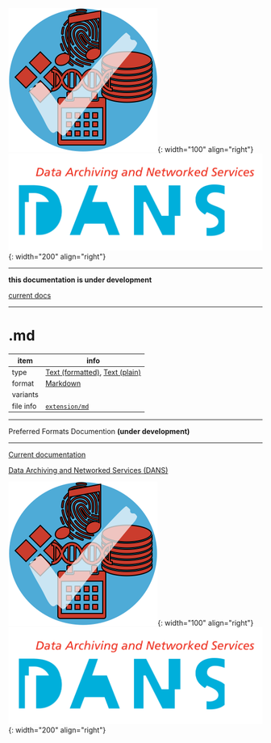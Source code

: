 ![img](../images/formats.png){: width="100" align="right"}
![img](../images/DANS.png){: width="200" align="right"}

---

**this documentation is under development**

[current docs]({{preferredFormats}})

---



# .md

item | info
--- | ---
type | [Text (formatted)](../dataTypes/textFormatted.md), [Text (plain)](../dataTypes/textPlain.md)
format | [Markdown](../fileFormats/markdown.md)
variants | 
file info | [`extension/md`]({{fileinfo}}/md)




---

Preferred Formats Documention **(under development)**

---

[Current documentation]({{preferredFormats}})

[Data Archiving and Networked Services (DANS)]({{dans}})

![img](../images/formats.png){: width="100" align="right"}
![img](../images/DANS.png){: width="200" align="right"}

